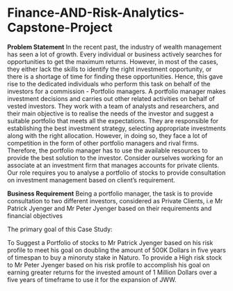 # Finance-AND-Risk-Analytics-Capstone-Project
**Problem Statement** 
In the recent past, the industry of wealth management has seen a lot of growth. Every individual or business actively searches for opportunities to get the maximum returns. However, in most of the cases, they either lack the skills to identify the right investment opportunity, or there is a shortage of time for finding these opportunities. Hence, this gave rise to the dedicated individuals who perform this task on behalf of the investors for a commission - Portfolio managers. A portfolio manager makes investment decisions and carries out other related activities on behalf of vested investors. They work with a team of analysts and researchers, and their main objective is to realise the needs of the investor and suggest a suitable portfolio that meets all the expectations. They are responsible for establishing the best investment strategy, selecting appropriate investments along with the right allocation. However, in doing so, they face a lot of competition in the form of other portfolio managers and rival firms. Therefore, the portfolio manager has to use the available resources to provide the best solution to the investor. Consider ourselves working for an associate at an investment firm that manages accounts for private clients. Our role requires you to analyse a portfolio of stocks to provide consultation on investment management based on client’s requirement.

**Business Requirement**
Being a portfolio manager, the task is to provide consultation to two different investors, considered as Private Clients, i.e Mr Patrick Jyenger and Mr Peter Jyenger based on their requirements and financial objectives

The primary goal of this Case Study:

To Suggest a Portfolio of stocks to Mr Patrick Jyenger based on his risk profile to meet his goal on doubling the amount of 500K Dollars in five years of timespan to buy a minoruty stake in Naturo.
To provide a High risk stock to Mr Peter Jyenger based on his risk profile to accomplish his goal on earning greater returns for the invested amount of 1 Million Dollars over a five years of timeframe to use it for the expansion of JWW.
